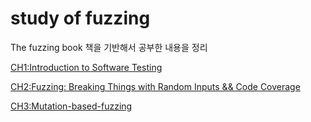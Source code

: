 # study of fuzzing
The fuzzing book 책을 기반해서 공부한 내용을 정리

[CH1:Introduction to Software Testing](https://github.com/Hwangwoosam/fuzzing/tree/master/CH1)

[CH2:Fuzzing: Breaking Things with Random Inputs && Code Coverage](https://github.com/Hwangwoosam/fuzzing/tree/master/CH2)

[CH3:Mutation-based-fuzzing](https://github.com/Hwangwoosam/fuzzing/tree/master/CH3)
